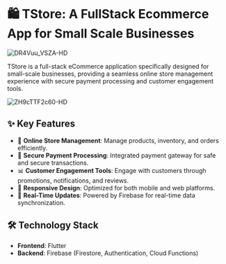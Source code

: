 # 🛍️ TStore: A FullStack Ecommerce App for Small Scale Businesses

![DR4Vuu_VSZA-HD](https://github.com/user-attachments/assets/3b437aa3-eb3c-48cb-abdc-8440cdca0cdc)

TStore is a full-stack eCommerce application specifically designed for small-scale businesses, providing a seamless online store management experience with secure payment processing and customer engagement tools.

![ZH9cTTF2c60-HD](https://github.com/user-attachments/assets/ec69e3ba-fdd4-48e6-ad6f-032f19cad67c)

## ✨ Key Features

- 🏬 **Online Store Management**: Manage products, inventory, and orders efficiently.
- 🔐 **Secure Payment Processing**: Integrated payment gateway for safe and secure transactions.
- 📊 **Customer Engagement Tools**: Engage with customers through promotions, notifications, and reviews.
- 📱 **Responsive Design**: Optimized for both mobile and web platforms.
- 🔄 **Real-Time Updates**: Powered by Firebase for real-time data synchronization.

## 🛠️ Technology Stack

- **Frontend**: Flutter
- **Backend**: Firebase (Firestore, Authentication, Cloud Functions)
